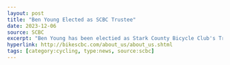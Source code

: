 ```yaml
---
layout: post
title: "Ben Young Elected as SCBC Trustee"
date: 2023-12-06
source: SCBC
excerpt: "Ben Young has been electied as Stark County Bicycle Club's Trustee for 2024. In the largest voter turnout in the club's history, Ben lead the vote count and majority with five other Trustees running against."
hyperlink: http://bikescbc.com/about_us/about_us.shtml
tags: [category:cycling, type:news, source:scbc]
---
```

